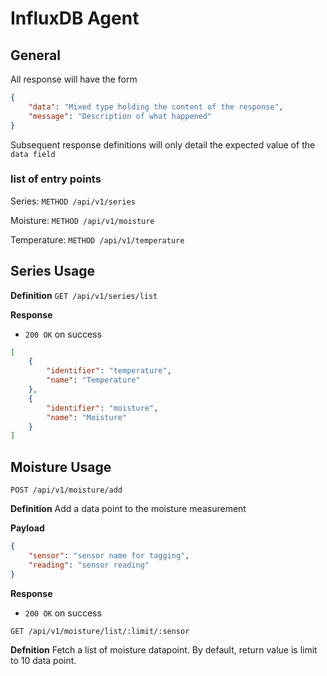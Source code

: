 # InfluxDB Agent

## General

All response will have the form

```json
{
    "data": "Mixed type holding the content of the response",
    "message": "Description of what happened"
}
```
Subsequent response definitions will only detail the expected value of the `data field`

### list of entry points
Series: `METHOD /api/v1/series`

Moisture: `METHOD /api/v1/moisture`

Temperature: `METHOD /api/v1/temperature`

## Series Usage

**Definition**
`GET /api/v1/series/list`

**Response**
- `200 OK` on success

```json
[
    {
        "identifier": "temperature",
        "name": "Temperature"
    },
    {
        "identifier": "moisture",
        "name": "Moisture"
    }
]
```

## Moisture Usage


`POST /api/v1/moisture/add`

**Definition**
Add a data point to the moisture measurement

**Payload**
```json
{
    "sensor": "sensor name for tagging",
    "reading": "sensor reading"
}
```

**Response**
- `200 OK` on success


`GET /api/v1/moisture/list/:limit/:sensor`

**Defnition**
Fetch a list of moisture datapoint. By default, return value is limit to 10 data point. 





